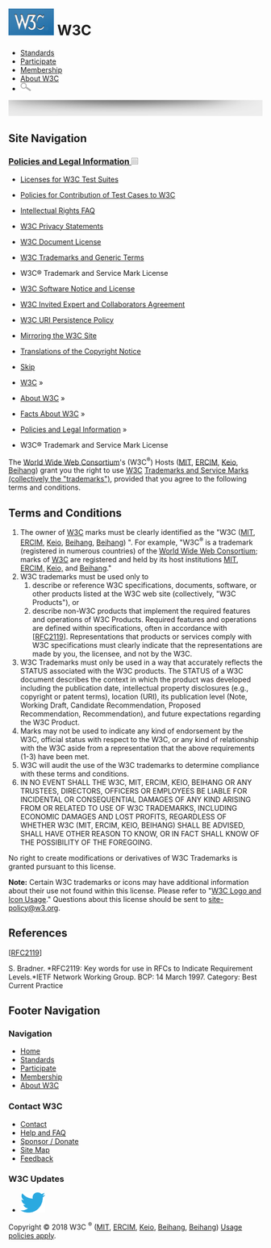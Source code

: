 # [<img src="/2008/site/images/logo-w3c-mobile-lg" alt="W3C" width="90" height="53" />](/) <span class="alt-logo">W3C</span>

- [Standards](/standards/)
- [Participate](/participate/)
- [Membership](/Consortium/membership)
- [About W3C](/Consortium/)
- <img src="/2008/site/images/search-button" alt="Search" class="submit" width="21" height="17" />

<img src="/2008/site/images/logo-shadow" style="width:100.0%" height="32" />

## Site Navigation

### <span class="ribbon">[Policies and Legal Information <img src="/2008/site/images/header-link" alt="Header link" class="header-link" width="13" height="13" />](/Consortium/Legal/ipr-notice.html "Up to Policies and Legal Information")</span>

- [Licenses for W3C Test Suites](/Consortium/Legal/2008/04-testsuite-copyright.html)
- [Policies for Contribution of Test Cases to W3C](/2004/10/27-testcases.html)
- [Intellectual Rights FAQ](/Consortium/Legal/IPR-FAQ)
- [W3C Privacy Statements](/Consortium/Legal/privacy-statement)
- [W3C Document License](/Consortium/Legal/copyright-documents)
- [W3C Trademarks and Generic Terms](/Consortium/Legal/2002/trademarks-20021231.html)
- <span class="current">W3C® Trademark and Service Mark License</span>
- [W3C Software Notice and License](/Consortium/Legal/copyright-software)
- [W3C Invited Expert and Collaborators Agreement](/Consortium/Legal/collaborators-agreement)
- [W3C URI Persistence Policy](/Consortium/Persistence.html)
- [Mirroring the W3C Site](/1999/10/21-mirroring-policy.html)
- [Translations of the Copyright Notice](/Consortium/Legal/2006/08-copyright-translations.html)

- [Skip](#w3c_content_body "Skip to content (e.g., when browsing via audio)")
- [W3C](/) <span class="cr">»</span>
- [About W3C](/Consortium/) <span class="cr">»</span>
- [Facts About W3C](/Consortium/facts.html) <span class="cr">»</span>
- [Policies and Legal Information](/Consortium/Legal/ipr-notice.html) <span class="cr">»</span>
- W3C® Trademark and Service Mark License

The [World Wide Web Consortium](http://www.w3.org/)'s (W3C<sup>®</sup>) Hosts ([MIT](http://www.lcs.mit.edu), [ERCIM](http://www.ercim.org/), [Keio](http://www.keio.ac.jp/), [Beihang](http://ev.buaa.edu.cn/)) grant you the right to use [W3C](http://www.w3.org/) [Trademarks and Service Marks (collectively the "trademarks")](http://www.w3.org/Consortium/Legal/ipr-notice.html#W3C_Trademarks), provided that you agree to the following terms and conditions.

## Terms and Conditions

1.  The owner of [W3C](http://www.w3.org) marks must be clearly identified as the "W3C ([MIT](http://www.lcs.mit.edu), [ERCIM](http://www.ercim.org/), [Keio](http://www.keio.ac.jp/), [Beihang](http://ev.buaa.edu.cn/), [Beihang](http://ev.buaa.edu.cn/)) ". For example, "W3C<sup>®</sup> is a trademark (registered in numerous countries) of the [World Wide Web Consortium;](http://www.w3.org/) marks of [W3C](http://www.w3.org/) are registered and held by its host institutions [MIT](http://www.lcs.mit.edu), [ERCIM,](http://www.ercim.org/) [Keio,](http://www.keio.ac.jp/) and [Beihang](http://ev.buaa.edu.cn/)."
2.  W3C trademarks must be used only to
    1.  describe or reference W3C specifications, documents, software, or other products listed at the W3C web site (collectively, "W3C Products"), or
    2.  describe non-W3C products that implement the required features and operations of W3C Products. Required features and operations are defined within specifications, often in accordance with \[[RFC2119](http://www.ietf.org/rfc/rfc2119.txt)\]. Representations that products or services comply with W3C specifications must clearly indicate that the representations are made by you, the licensee, and not by the W3C.
3.  W3C Trademarks must only be used in a way that accurately reflects the STATUS associated with the W3C products. The STATUS of a W3C document describes the context in which the product was developed including the publication date, intellectual property disclosures (e.g., copyright or patent terms), location (URI), its publication level (Note, Working Draft, Candidate Recommendation, Proposed Recommendation, Recommendation), and future expectations regarding the W3C Product.
4.  Marks may not be used to indicate any kind of endorsement by the W3C, official status with respect to the W3C, or any kind of relationship with the W3C aside from a representation that the above requirements (1-3) have been met.
5.  W3C will audit the use of the W3C trademarks to determine compliance with these terms and conditions.
6.  IN NO EVENT SHALL THE W3C, MIT, ERCIM, KEIO, BEIHANG OR ANY TRUSTEES, DIRECTORS, OFFICERS OR EMPLOYEES BE LIABLE FOR INCIDENTAL OR CONSEQUENTIAL DAMAGES OF ANY KIND ARISING FROM OR RELATED TO USE OF W3C TRADEMARKS, INCLUDING ECONOMIC DAMAGES AND LOST PROFITS, REGARDLESS OF WHETHER W3C (MIT, ERCIM, KEIO, BEIHANG) SHALL BE ADVISED, SHALL HAVE OTHER REASON TO KNOW, OR IN FACT SHALL KNOW OF THE POSSIBILITY OF THE FOREGOING.

No right to create modifications or derivatives of W3C Trademarks is granted pursuant to this license.

**Note:** Certain W3C trademarks or icons may have additional information about their use not found within this license. Please refer to "[W3C Logo and Icon Usage](../logo-usage-20000308)." Questions about this license should be sent to <site-policy@w3.org>.

## References

\[[RFC2119](http://www.ietf.org/rfc/rfc2119.txt)\]

S. Bradner. *RFC2119: Key words for use in RFCs to Indicate Requirement Levels.*IETF Network Working Group. BCP: 14 March 1997. Category: Best Current Practice

## Footer Navigation

### Navigation

- [Home](/)
- [Standards](/standards/)
- [Participate](/participate/)
- [Membership](/Consortium/membership)
- [About W3C](/Consortium/)

### Contact W3C

- [Contact](/Consortium/contact)
- [Help and FAQ](/Help/)
- [Sponsor / Donate](/Consortium/sponsor/)
- [Site Map](/Consortium/siteindex)
- [Feedback](http://lists.w3.org/Archives/Public/site-comments/)

### W3C Updates

- [<img src="/2008/site/images/Twitter_bird_logo_2012.svg" alt="Twitter" class="social-icon" height="40" />](http://twitter.com/W3C "Follow W3C on Twitter")

Copyright © 2018 W3C <sup>®</sup> ([MIT](http://www.csail.mit.edu/), [ERCIM](http://www.ercim.org/), [Keio](http://www.keio.ac.jp/), [Beihang](http://ev.buaa.edu.cn/), [Beihang](http://ev.buaa.edu.cn/)) [Usage policies apply](/Consortium/Legal/ipr-notice).
